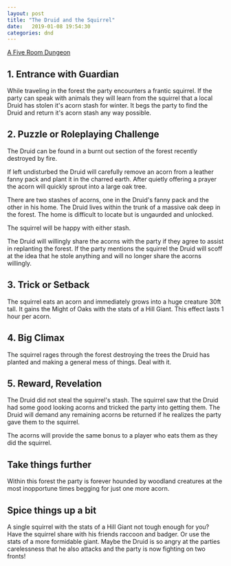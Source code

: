 ```yaml
---
layout: post
title: "The Druid and the Squirrel"
date:   2019-01-08 19:54:30
categories: dnd
---
```


[A Five Room Dungeon](http://strolen.com/viewing/5_Room_Dungeon)

## 1. Entrance with Guardian

While traveling in the forest the party encounters a frantic squirrel. If the party can speak with animals they will learn from the squirrel that a local Druid has stolen it's acorn stash for winter. It begs the party to find the Druid and return it's acorn stash any way possible.

## 2. Puzzle or Roleplaying Challenge

The Druid can be found in a burnt out section of the forest recently destroyed by fire. 

If left undisturbed the Druid will carefully remove an acorn from a leather fanny pack and plant it in the charred earth. After quietly offering a prayer the acorn will quickly sprout into a large oak tree.

There are two stashes of acorns, one in the Druid's fanny pack and the other in his home. The Druid lives within the trunk of a massive oak deep in the forest. The home is difficult to locate but is ungaurded and unlocked.

The squirrel will be happy with either stash.

The Druid will willingly share the acorns with the party if they agree to assist in replanting the forest. If the party mentions the squirrel the Druid will scoff at the idea that he stole anything and will no longer share the acorns willingly.

## 3. Trick or Setback

The squirrel eats an acorn and immediately grows into a huge creature 30ft tall. It gains the Might of Oaks with the stats of a Hill Giant. This effect lasts 1 hour per acorn.

## 4. Big Climax

The squirrel rages through the forest destroying the trees the Druid has planted and making a general mess of things. Deal with it.

## 5. Reward, Revelation

The Druid did not steal the squirrel's stash. The squirrel saw that the Druid had some good looking acorns and tricked the party into getting them. The Druid will demand any remaining acorns be returned if he realizes the party gave them to the squirrel.

The acorns will provide the same bonus to a player who eats them as they did the squirrel.

## Take things further

Within this forest the party is forever hounded by woodland creatures at the most inopportune times begging for just one more acorn.

## Spice things up a bit

A single squirrel with the stats of a Hill Giant not tough enough for you? Have the squirrel share with his friends raccoon and badger. Or use the stats of a more formidable giant. Maybe the Druid is so angry at the parties carelessness that he also attacks and the party is now fighting on two fronts!

